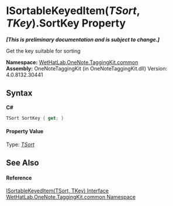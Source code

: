 # ISortableKeyedItem(*TSort*, *TKey*).SortKey Property 
 _**\[This is preliminary documentation and is subject to change.\]**_

Get the key suitable for sorting

**Namespace:**&nbsp;<a href="bcdbab9c-63d1-48a4-6937-af53fb8d9a55.md">WetHatLab.OneNote.TaggingKit.common</a><br />**Assembly:**&nbsp;OneNoteTaggingKit (in OneNoteTaggingKit.dll) Version: 4.0.8132.30441

## Syntax

**C#**<br />
``` C#
TSort SortKey { get; }
```


#### Property Value
Type: <a href="abc8440c-8348-edc3-9675-675356bab9f8.md">*TSort*</a>

## See Also


#### Reference
<a href="abc8440c-8348-edc3-9675-675356bab9f8.md">ISortableKeyedItem(TSort, TKey) Interface</a><br /><a href="bcdbab9c-63d1-48a4-6937-af53fb8d9a55.md">WetHatLab.OneNote.TaggingKit.common Namespace</a><br />